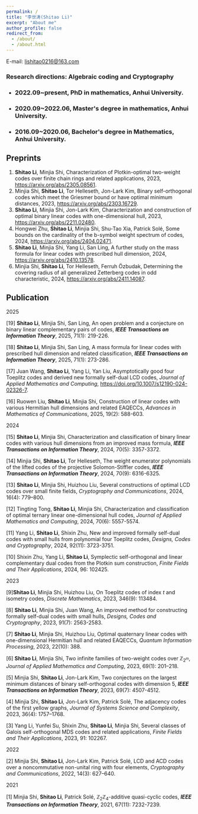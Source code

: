 ```yaml
---
permalink: /
title: "李世涛(Shitao Li)"
excerpt: "About me"
author_profile: false
redirect_from: 
  - /about/
  - /about.html
---
```



E-mail: lishitao0216@163.com

### Research directions: Algebraic coding and Cryptography

- ### 2022.09~present, PhD in mathematics, Anhui University.
- ### 2020.09~2022.06, Master's degree in mathematics, Anhui University.
- ### 2016.09~2020.06, Bachelor's degree in Mathematics, Anhui University.

## Preprints  

1. **Shitao Li**, Minjia Shi, Characterization of Plotkin-optimal two-weight codes over finite chain rings and related applications, 2023, https://arxiv.org/abs/2305.08561.  
2. Minjia Shi, **Shitao Li**, Tor Helleseth, Jon-Lark Kim, Binary self-orthogonal codes which meet the Griesmer bound or have optimal minimum distances, 2023, https://arxiv.org/abs/2303.16729.  
3. **Shitao Li**, Minjia Shi, Jon-Lark Kim, Characterization and construction of optimal binary linear codes with one-dimensional hull, 2023, https://arxiv.org/abs/2211.02480.  
4. Hongwei Zhu, **Shitao Li**, Minjia Shi, Shu-Tao Xia, Patrick Solé, Some bounds on the cardinality of the b-symbol weight spectrum of codes, 2024, https://arxiv.org/abs/2404.02471.  
5. **Shitao Li**, Minjia Shi, Yang Li, San Ling, A further study on the mass formula for linear codes with prescribed hull dimension, 2024, https://arxiv.org/abs/2410.13578.  
6. Minjia Shi, **Shitao Li**, Tor Helleseth, Ferruh Özbudak, Determining the covering radius of all generalized Zetterberg codes in odd characteristic, 2024, https://arxiv.org/abs/2411.14087.  
  
## Publication  

2025  

[19] **Shitao Li**, Minjia Shi, San Ling, An open problem and a conjecture on binary linear complementary pairs of codes, ***IEEE Transactions on Information Theory***, 2025, 71(1): 219-226.  

[18] **Shitao Li**, Minjia Shi, San Ling, A mass formula for linear codes with prescribed hull dimension and related classification, ***IEEE Transactions on Information Theory***, 2025, 71(1): 273-286.  

[17] Juan Wang, **Shitao Li**, Yang Li, Yan Liu, Asymptotically good four Toeplitz codes and derived new formally self-dual LCD codes, *Journal of Applied Mathematics and Computing*, https://doi.org/10.1007/s12190-024-02326-7.  

[16] Ruowen Liu, **Shitao Li**, Minjia Shi, Construction of linear codes with various Hermitian hull dimensions and related EAQECCs, *Advances in Mathematics of Communications*, 2025, 19(2): 588-603.  

2024  

[15] **Shitao Li**, Minjia Shi, Characterization and classification of binary linear codes with various hull dimensions from an improved mass formula, ***IEEE Transactions on Information Theory***, 2024, 70(5): 3357-3372.  

[14] Minjia Shi, **Shitao Li**, Tor Helleseth, The weight enumerator polynomials of the lifted codes of the projective Solomon-Stiffler codes, ***IEEE Transactions on Information Theory***, 2024, 70(9): 6316-6325. 

[13] **Shitao Li**, Minjia Shi, Huizhou Liu, Several constructions of optimal LCD codes over small finite fields, *Cryptography and Communications*, 2024, 16(4): 779–800.  

[12] Tingting Tong, **Shitao Li**, Minjia Shi, Characterization and classification of optimal ternary linear one-dimensional hull codes, *Journal of Applied Mathematics and Computing*, 2024, 70(6): 5557-5574.  

[11] Yang Li, **Shitao Li**, Shixin Zhu, New and improved formally self-dual codes with small hulls from polynomial four Toeplitz codes, *Designs, Codes and Cryptography*, 2024, 92(11): 3723-3751.  

[10] Shixin Zhu, Yang Li, **Shitao Li**, Symplectic self-orthogonal and linear complementary dual codes from the Plotkin sum construction, *Finite Fields and Their Applications*, 2024, 96: 102425.  

2023  

[9]**Shitao Li**, Minjia Shi, Huizhou Liu, On Toeplitz codes of index $t$ and isometry codes, *Discrete Mathematics*, 2023, 346(9): 113484.  

[8] **Shitao Li**, Minjia Shi, Juan Wang, An improved method for constructing formally self-dual codes with small hulls, *Designs, Codes and Cryptography*, 2023, 91(7): 2563-2583.  

[7] **Shitao Li**, Minjia Shi, Huizhou Liu, Optimal quaternary linear codes with one-dimensional Hermitian hull and related EAQECCs, *Quantum Information Processing*, 2023, 22(10): 388.  

[6] **Shitao Li**, Minjia Shi, Two infinite families of two-weight codes over $\mathbb{Z}_{2^m}$, *Journal of Applied Mathematics and Computing*, 2023, 69(1): 201–218.  

[5] Minjia Shi, **Shitao Li**, Jon-Lark Kim, Two conjectures on the largest minimum distances of binary self-orthogonal codes with dimension 5, ***IEEE Transactions on Information Theory***, 2023, 69(7): 4507-4512.  

[4] Minjia Shi, **Shitao Li**, Jon-Lark Kim, Patrick Solé, The adjacency codes of the first yellow graphs, *Journal of Systems Science and Complexity*, 2023, 36(4): 1757–1768.  

[3] Yang Li, Yunfei Su, Shixin Zhu, **Shitao Li**, Minjia Shi, Several classes of Galois self-orthogonal MDS codes and related applications, *Finite Fields and Their Applications*, 2023, 91: 102267.  

2022  

[2] Minjia Shi, **Shitao Li**, Jon-Lark Kim, Patrick Solé, LCD and ACD codes over a noncommutative non-unital ring with four elements, *Cryptography and Communications*, 2022, 14(3): 627–640.  

2021  

[1] Minjia Shi, **Shitao Li**, Patrick Solé, $\mathbb{Z}_2\mathbb{Z}_4$-additive quasi-cyclic codes, ***IEEE Transactions on Information Theory***, 2021, 67(11): 7232-7239.
